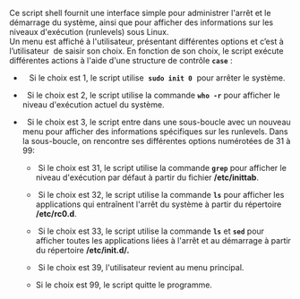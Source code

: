Ce script shell fournit une interface simple pour administrer l'arrêt et
le démarrage du système, ainsi que pour afficher des informations sur
les niveaux d'exécution (runlevels) sous Linux.   
Un menu est affiché à l'utilisateur, présentant différentes options et
c’est à l’utilisateur  de saisir son choix. En fonction de son choix, le
script exécute différentes actions à l'aide d'une structure de contrôle
**`case`** :  

-    Si le choix est 1, le script utilise  **`sudo init 0`**  pour
  arrêter le système.


-   Si le choix est 2, le script utilise la commande **`who -r`** pour
  afficher le niveau d'exécution actuel du système.
  

<!-- -->

-   Si le choix est 3, le script entre dans une sous-boucle avec un
  nouveau menu pour afficher des informations spécifiques sur les
  runlevels. Dans la sous-boucle, on rencontre ses différentes options
  numérotées de 31 à 99: 
  

  -  Si le choix est 31, le script utilise la commande **`grep`** pour
    afficher le niveau d'exécution par défaut à partir du fichier
    **/etc/inittab**.


  -  Si le choix est 32, le script utilise la commande **`ls`** pour
    afficher les applications qui entraînent l'arrêt du système à partir
    du répertoire **/etc/rc0.d**.


  -  Si le choix est 33, le script utilise la commande **`ls`** et
    **`sed`** pour afficher toutes les applications liées à l'arrêt et
    au démarrage à partir du répertoire **/etc/init.d/.**


  -  Si le choix est 39, l'utilisateur revient au menu principal.


  - Si le choix est 99, le script quitte le programme.

